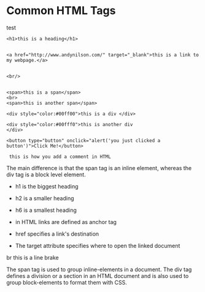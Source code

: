 # Common HTML Tags

test


```<h1>Learning HTML</h1>
<h1>this is a heading</h1>
    

<a href="http://www.andynilson.com/" target="_blank">this is a link to my webpage.</a>


<br/>


<span>this is a span</span>
<br>
<span>this is another span</span>

<div style="color:#00ff00">this is a div </div>

<div style="color:#00fff0">this is another div 
</div>

<button type="button" onclick="alert('you just clicked a button')">Click Me!</button>

 this is how you add a comment in HTML
```
    
The main difference is that the span tag is an inline element, whereas the div tag is a block level element.
* h1 is the biggest heading
* h2 is a smaller heading
* h6 is a smallest heading

* in HTML links are defined as anchor tag
* href specifies a link's destination
* The target attribute specifies where to open the linked document
     

br this is a line brake

   
The span tag is used to group inline-elements in a document.
The div tag defines a division or a section in an HTML document and is also used to group block-elements to format them with CSS.


  
